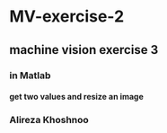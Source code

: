 # MV-exercise-2

## machine vision exercise 3
### in Matlab

#### get two values and resize an image

### Alireza Khoshnoo
